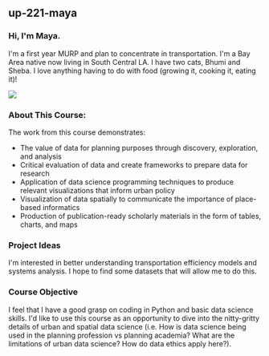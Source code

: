 ## up-221-maya
### Hi, I'm Maya.

I'm a first year MURP and plan to concentrate in transportation. I'm a Bay Area native now living in South Central LA. I have two cats, Bhumi and Sheba. I love anything having to do with food (growing it, cooking it, eating it)! 

<a href="https://lh3.googleusercontent.com/XKR6rzOol3f2_8X0JOy8z9FAu09OMSAInWxX-j8OMItVlxH29eXW1JTP2DjaCVBd24_moCCguv8ll1VppHxa5VoLNB302UDUMk5i5OKDWjj6OKHUpdL6m59Kf67kD3Y8MhgbMJ1P=w2400?source=screenshot.guru"> <img src="https://lh3.googleusercontent.com/XKR6rzOol3f2_8X0JOy8z9FAu09OMSAInWxX-j8OMItVlxH29eXW1JTP2DjaCVBd24_moCCguv8ll1VppHxa5VoLNB302UDUMk5i5OKDWjj6OKHUpdL6m59Kf67kD3Y8MhgbMJ1P=w600-h315-p-k" /> </a>

### About This Course:
The work from this course demonstrates:
- The value of data for planning purposes through discovery, exploration, and analysis
- Critical evaluation of data and create frameworks to prepare data for research
- Application of data science programming techniques to produce relevant visualizations that inform urban policy
- Visualization of data spatially to communicate the importance of place-based informatics
- Production of publication-ready scholarly materials in the form of tables, charts, and maps

### Project Ideas
I'm interested in better understanding transportation efficiency models and systems analysis. I hope to find some datasets that will allow me to do this.

### Course Objective
I feel that I have a good grasp on coding in Python and basic data science skills. I'd like to use this course as an opportunity to dive into the nitty-gritty details of urban and spatial data science (i.e. How is data science being used in the planning profession vs planning academia? What are the limitations of urban data science? How do data ethics apply here?).
